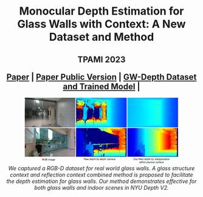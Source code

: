<p align="center">
  <h1 align="center">Monocular Depth Estimation for Glass Walls with Context: A New Dataset and Method</h1>
  <h2 align="center">
    <p>TPAMI 2023</p>
    <a href="https://ieeexplore.ieee.org/document/10230851" align="center">Paper</a> | 
    <a href="https://orca.cardiff.ac.uk/id/eprint/161953/1/paper.pdf" align="center">Paper Public Version</a> | 
    <a href="https://drive.google.com/drive/folders/1hY34sFkJz56WYdvGHaSlWlOW5ufyc-M8?usp=drive_link" align="center">GW-Depth Dataset and Trained Model</a> | 
  </h2>
</p>
<p align="center">
    <img src="exp/git_teaser.png" alt="example" width=80%>
    <br>
    <em>We captured a RGB-D dataset for real world glass walls. A glass structure context and reflection context combined method is proposed to facilitate the depth estimation for glass walls. Our method demonstrates effective for both glass walls and indoor scenes in NYU Depth V2.</em>
</p>
